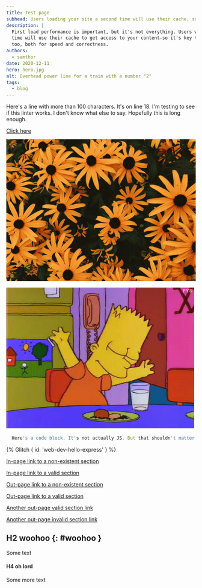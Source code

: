 ```yaml
---
title: Test page
subhead: Users loading your site a second time will use their cache, so make sure it works well.
description: |
  First load performance is important, but it's not everything. Users who load your site a second
  time will use their cache to get access to your content—so it's key to make sure it works well
  too, both for speed and correctness.
authors:
  - samthor
date: 2020-12-11
hero: hero.jpg
alt: Overhead power line for a train with a number "2"
tags:
  - blog
---
```


Here's a line with more than 100 characters. It's on line 18. I'm testing to see if this linter works. I don't know what else to say. Hopefully this is long enough.

[Click here](https://google.com)

<img class="what if the src is on different line"
     src="flowers.jpg">

![](bart.gif)

```js
  Here's a code block. It's not actually JS. But that shouldn't matter. We just need to check if it's more than 80 characters. This should do it.
```

{% Glitch { id: 'web-dev-hello-express' } %}

[In-page link to a non-existent section](#hello)

[In-page link to a valid section](#woohoo)

[Out-page link to a non-existent section](https://web.dev/#test)

[Out-page link to a valid section](/love-your-cache/#background)

[Another out-page valid section link](https://developer.mozilla.org/en-US/docs/Web/API/URL#Browser_compatibility)

[Another out-page invalid section link](https://developer.mozilla.org/en-US/docs/Web/API/URL#starwars)

## H2 woohoo {: #woohoo }

Some text

#### H4 oh lord

Some more text